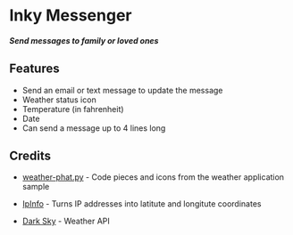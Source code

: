 # Inky Messenger 

##### _Send messages to family or loved ones_

## Features
- Send an email or text message to update the message
- Weather status icon
- Temperature (in fahrenheit)
- Date
- Can send a message up to 4 lines long
  
## Credits
- [weather-phat.py] - Code pieces and icons from the weather application sample
- [IpInfo] - Turns IP addresses into latitute and longitute coordinates
- [Dark Sky] - Weather API


   [weather-phat.py]: <https://github.com/pimoroni/inky/blob/master/examples/phat/weather-phat.py>
   [IpInfo]: <https://ipinfo.io/>
   [Dark Sky]: <https://darksky.net/>

